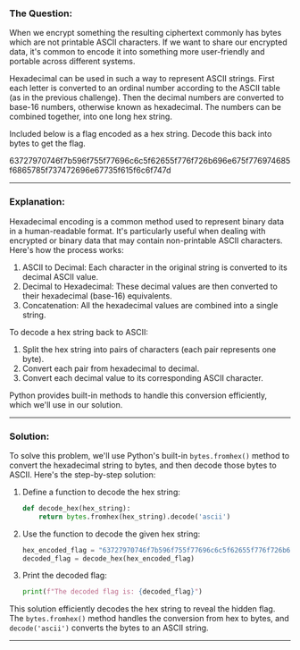 ### The Question:

When we encrypt something the resulting ciphertext commonly has bytes which are not printable ASCII characters. If we want to share our encrypted data, it's common to encode it into something more user-friendly and portable across different systems.

Hexadecimal can be used in such a way to represent ASCII strings. First each letter is converted to an ordinal number according to the ASCII table (as in the previous challenge). Then the decimal numbers are converted to base-16 numbers, otherwise known as hexadecimal. The numbers can be combined together, into one long hex string.

Included below is a flag encoded as a hex string. Decode this back into bytes to get the flag.

63727970746f7b596f755f77696c6c5f62655f776f726b696e675f776974685f6865785f737472696e67735f615f6c6f747d

---

### Explanation:

Hexadecimal encoding is a common method used to represent binary data in a human-readable format. It's particularly useful when dealing with encrypted or binary data that may contain non-printable ASCII characters. Here's how the process works:

1. ASCII to Decimal: Each character in the original string is converted to its decimal ASCII value.
2. Decimal to Hexadecimal: These decimal values are then converted to their hexadecimal (base-16) equivalents.
3. Concatenation: All the hexadecimal values are combined into a single string.

To decode a hex string back to ASCII:

1. Split the hex string into pairs of characters (each pair represents one byte).
2. Convert each pair from hexadecimal to decimal.
3. Convert each decimal value to its corresponding ASCII character.

Python provides built-in methods to handle this conversion efficiently, which we'll use in our solution.

---

### Solution:

To solve this problem, we'll use Python's built-in `bytes.fromhex()` method to convert the hexadecimal string to bytes, and then decode those bytes to ASCII. Here's the step-by-step solution:

1. Define a function to decode the hex string:
   ```python
   def decode_hex(hex_string):
       return bytes.fromhex(hex_string).decode('ascii')
   ```

2. Use the function to decode the given hex string:
   ```python
   hex_encoded_flag = "63727970746f7b596f755f77696c6c5f62655f776f726b696e675f776974685f6865785f737472696e67735f615f6c6f747d"
   decoded_flag = decode_hex(hex_encoded_flag)
   ```

3. Print the decoded flag:
   ```python
   print(f"The decoded flag is: {decoded_flag}")
   ```

This solution efficiently decodes the hex string to reveal the hidden flag. The `bytes.fromhex()` method handles the conversion from hex to bytes, and `decode('ascii')` converts the bytes to an ASCII string.

---